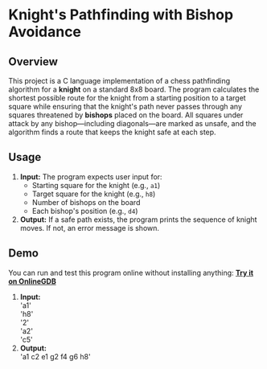 # Knight's Pathfinding with Bishop Avoidance

## Overview

This project is a C language implementation of a chess pathfinding algorithm for a **knight** on a standard 8x8 board. The program calculates the shortest possible route for the knight from a starting position to a target square while ensuring that the knight's path never passes through any squares threatened by **bishops** placed on the board. All squares under attack by any bishop—including diagonals—are marked as unsafe, and the algorithm finds a route that keeps the knight safe at each step.


## Usage

1. **Input:** The program expects user input for:
   - Starting square for the knight (e.g., `a1`)
   - Target square for the knight (e.g., `h8`)
   - Number of bishops on the board
   - Each bishop's position (e.g., `d4`)
2. **Output:** If a safe path exists, the program prints the sequence of knight moves. If not, an error message is shown.

## Demo
You can run and test this program online without installing anything:
**[Try it on OnlineGDB](https://onlinegdb.com/uu5Mfnm6c)**

1. **Input:**<br>
'a1'<br> 'h8'<br> '2'<br> 'a2'<br> 'c5'
2. **Output:** <br>
'a1 c2 e1 g2 f4 g6 h8'
